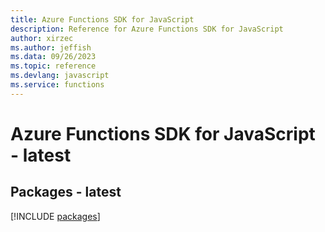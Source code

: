 ```yaml
---
title: Azure Functions SDK for JavaScript
description: Reference for Azure Functions SDK for JavaScript
author: xirzec
ms.author: jeffish
ms.data: 09/26/2023
ms.topic: reference
ms.devlang: javascript
ms.service: functions
---
```

# Azure Functions SDK for JavaScript - latest
## Packages - latest
[!INCLUDE [packages](functions-index.md)]